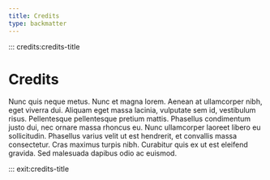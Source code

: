 ```yaml
---
title: Credits
type: backmatter
---
```


::: credits:credits-title

# Credits

Nunc quis neque metus. Nunc et magna lorem. Aenean at ullamcorper nibh, eget viverra dui. Aliquam eget massa lacinia, vulputate sem id, vestibulum risus. Pellentesque pellentesque pretium mattis. Phasellus condimentum justo dui, nec ornare massa rhoncus eu. Nunc ullamcorper laoreet libero eu sollicitudin. Phasellus varius velit ut est hendrerit, et convallis massa consectetur. Cras maximus turpis nibh. Curabitur quis ex ut est eleifend gravida. Sed malesuada dapibus odio ac euismod.

::: exit:credits-title